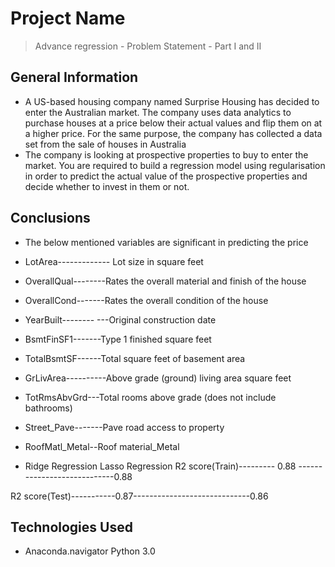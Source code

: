 # Project Name
> Advance regression - Problem Statement - Part I and II

## General Information
- A US-based housing company named Surprise Housing has decided to enter the Australian market. The company uses data analytics to purchase houses at a price below their actual values and flip them on at a higher price. For the same purpose, the company has collected a data set from the sale of houses in Australia
- The company is looking at prospective properties to buy to enter the market. You are required to build a regression model using regularisation in order to predict the actual value of the prospective properties and decide whether to invest in them or not.


## Conclusions
- The below mentioned variables are significant in predicting the price

- LotArea------------- Lot size in square feet
- OverallQual--------Rates the overall material and finish of the house
- OverallCond-------Rates the overall condition of the house
- YearBuilt-------- ---Original construction date
- BsmtFinSF1-------Type 1 finished square feet
- TotalBsmtSF------Total square feet of basement area
- GrLivArea----------Above grade (ground) living area square feet
- TotRmsAbvGrd---Total rooms above grade (does not include bathrooms)
- Street_Pave-------Pave road access to property
- RoofMatl_Metal--Roof material_Metal
- Ridge Regression  Lasso Regression
R2 score(Train)--------- 0.88 ----------------------------0.88

R2 score(Test)-----------0.87-----------------------------0.86



## Technologies Used
- Anaconda.navigator Python 3.0

